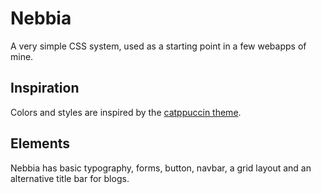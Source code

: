 # Nebbia
A very simple CSS system, used as a starting point in a few webapps of mine.

<!-- `https://alombi.github.io/nebbia/build/style.css` -->

## Inspiration
Colors and styles are inspired by the [catppuccin theme](https://github.com/catppuccin/catppuccin).

## Elements
Nebbia has basic typography, forms, button, navbar, a grid layout and an alternative title bar for blogs.